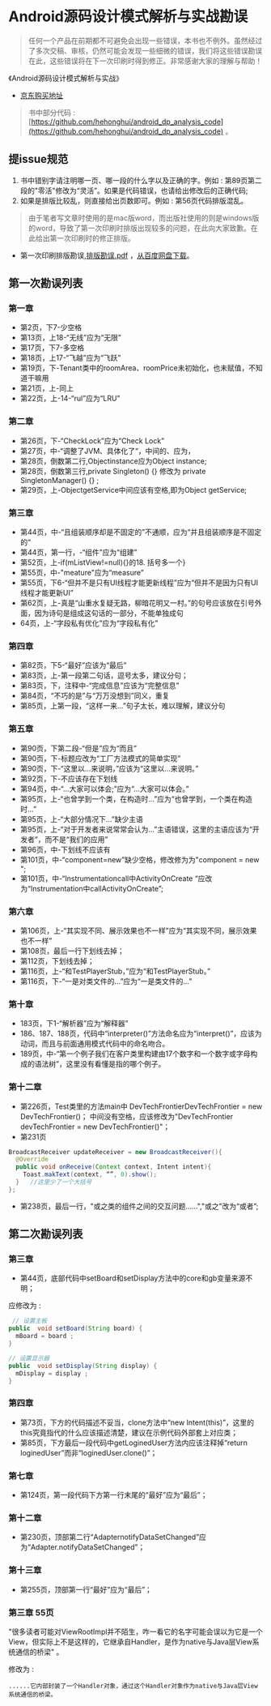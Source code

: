 # Android源码设计模式解析与实战勘误

>任何一个产品在前期都不可避免会出现一些错误，本书也不例外。虽然经过了多次交稿、审核，仍然可能会发现一些细微的错误，我们将这些错误勘误在此，这些错误将在下一次印刷时得到修正。非常感谢大家的理解与帮助！

《Android源码设计模式解析与实战》

* [京东购买地址](http://item.jd.com/11793928.html) 

> 书中部分代码 : [https://github.com/hehonghui/android_dp_analysis_code](https://github.com/hehonghui/android_dp_analysis_code) 。

## 提issue规范

1. 书中错别字请注明哪一页、哪一段的什么字以及正确的字。例如 : 第89页第二段的"零活"修改为“灵活”。如果是代码错误，也请给出修改后的正确代码;
2. 如果是排版比较乱，则直接给出页数即可。例如 : 第56页代码排版混乱。

> 由于笔者写文章时使用的是mac版word，而出版社使用的则是windows版的word，导致了第一次印刷时排版出现较多的问题，在此向大家致歉。在此给出第一次印刷时的修正排版。
> 
* 第一次印刷排版勘误,[排版勘误.pdf](排版勘误.pdf) ，[从百度网盘下载](http://pan.baidu.com/s/1c00npXQ)。

## 第一次勘误列表

### 第一章
* 第2页，下7-少空格
* 第13页，上18-“无线”应为“无限”
* 第17页，下7-多空格
* 第18页，上17-“飞越”应为“飞跃”
* 第19页，下-Tenant类中的roomArea、roomPrice未初始化，也未赋值，不知道干嘛用
* 第21页，上-同上
* 第22页，上-14-“rul”应为“LRU”

### 第二章
* 第26页，下-“CheckLock”应为“Check Lock”
* 第27页，中-“调整了JVM、具体化了“，中间的、应为，
* 第28页，倒数第二行,Objectinstance应为Object instance;
* 第28页，倒数第三行,private Singleton() {} 修改为 private SingletonManager() {} ;
* 第29页，上-ObjectgetService中间应该有空格,即为Object getService;

### 第三章
* 第44页，中-“且组装顺序却是不固定的”不通顺，应为“并且组装顺序是不固定的“
* 第44页，第一行，-“组件”应为“组建”
* 第52页，上-if(mListView!=null){}的18. 括号多一个}
* 第55页，中-"meature"应为“measure”
* 第55页，下6-“但并不是只有UI线程才能更新线程”应为“但并不是因为只有UI线程才能更新UI”
* 第62页，上-真是“山重水复疑无路，柳暗花明又一村。”的句号应该放在引号外面，因为诗句是组成这句话的一部分，不能单独成句
* 64页，上-“字段私有优化”应为“字段私有化”

### 第四章
* 第82页，下5-“最好”应该为“最后”
* 第83页，上-第一段第二句话，逗号太多，建议分句；
* 第83页，下，注释中-“完成信息”应该为“完整信息”
* 第84页，“不巧的是”与“万万没想到”同义，重复
* 第85页，上第一段，“这样一来...”句子太长，难以理解，建议分句

### 第五章
* 第90页，下第二段-“但是”应为“而且”
* 第90页，下-标题应改为“工厂方法模式的简单实现”
* 第90页，下-“这里以...来说明，”应该为“这里以...来说明。”
* 第92页，下-不应该存在下划线
* 第94页，中-“...大家可以体会;”应为“...大家可以体会。”
* 第95页，上-“也曾学到一个类，在构造时...”应为“也曾学到，一个类在构造时...”
* 第95页，上-“大部分情况下...”缺少主语
* 第95页，上-“对于开发者来说常常会认为...”主语错误，这里的主语应该为“开发者”，而不是“我们的应用”
* 第96页，中-下划线不应该有
* 第101页，中-“component=new”缺少空格，修改修为为"component = new ";
* 第101页，中-“Instrumentationcall中ActivityOnCreate “应改为“Instrumentation中callActivityOnCreate”;

### 第六章
* 第106页，上-“其实现不同、展示效果也不一样”应为“其实现不同，展示效果也不一样”
* 第108页，最后一行下划线去掉；
* 第112页，下划线去掉；
* 第116页，上-“和TestPlayerStub，”应为“和TestPlayerStub。”
* 第116页，下-“一是对类文件的...”应为“一是类文件的...”

### 第十章
* 183页，下1-“解析器”应为“解释器”
* 186、187、188页，代码中“interpreter()”方法命名应为“interpret()”，应该为动词，而且与前面通用模式代码中的命名吻合。
* 189页，中-“第一个例子我们在客户类里构建由17个数字和一个数字或字母构成的语法树”，这里没有看懂是指的哪个例子。

### 第十二章
* 第226页，Test类里的方法main中 DevTechFrontierDevTechFrontier = new DevTechFrontier()； 中间没有空格，应该修改为"DevTechFrontier devTechFrontier = new DevTechFrontier()"；
* 第231页 
```java
BroadcastReceiver updateReceiver = new BroadcastReceiver(){
  @Override
  public void onReceive(Context context, Intent intent){
    Toast.makText(context, “”, 0).show();
  }   //这里少了一个大括号
};
```
* 第238页，最后一行，"或之类的组件之间的交互问题……","或之"改为“或者”;

## 第二次勘误列表
### 第三章
* 第44页，底部代码中setBoard和setDisplay方法中的core和gb变量来源不明；

应修改为 : 

```java
 // 设置主板
public  void setBoard(String board) {
  mBoard = board ;
}

// 设置显示器
public  void setDisplay(String display) {
  mDisplay = display ;
}
```

### 第四章
* 第73页，下方的代码描述不妥当，clone方法中“new Intent(this)”，这里的this究竟指代的什么应该描述清楚，建议在示例代码外部套上对应类；
* 第85页，下方最后一段代码中getLoginedUser方法内应该注释掉“return loginedUser”而非“loginedUser.clone()”；

### 第七章
* 第124页，第一段代码下方第一行末尾的“最好”应为“最后”；

### 第十二章
* 第230页，顶部第二行“AdapternotifyDataSetChanged”应为“Adapter.notifyDataSetChanged”；

### 第十三章
* 第255页，顶部第一行“最好”应为“最后”；

### 第三章 55页 

"很多读者可能对ViewRootImpl并不陌生，咋一看它的名字可能会误以为它是一个View，但实际上不是这样的，它继承自Handler，是作为native与Java层View系统通信的桥梁" 。

修改为 : 

`......它内部封装了一个Handler对象，通过这个Handler对象作为native与Java层View系统通信的桥梁。`
